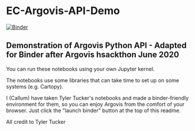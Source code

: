 # EC-Argovis-API-Demo
[![Binder](https://mybinder.org/badge_logo.svg)](https://mybinder.org/v2/gh/callumrollo/EC-Argovis-API-Demo/380cbdfd3e80bfae52bd11879798d59e75a091a8)

## Demonstration of Argovis Python API - Adapted for Binder after Argovis hsackthon June 2020

You can run these notebooks using your own Jupyter kernel. 

The notebooks use some libraries that can take time to set up on some systems (e.g. Cartopy).

I (Callum) have taken Tyler Tucker's notebooks and made a binder-friendly environment for them, so you can enjoy Argovis from the comfort of your browser. Just click the "launch binder" button at the top of this readme.

All credit to Tyler Tucker
